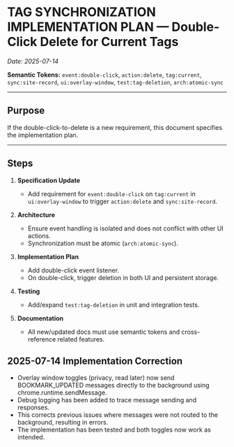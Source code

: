 # TAG SYNCHRONIZATION IMPLEMENTATION PLAN — Double-Click Delete for Current Tags
*Date: 2025-07-14*

**Semantic Tokens:** `event:double-click`, `action:delete`, `tag:current`, `sync:site-record`, `ui:overlay-window`, `test:tag-deletion`, `arch:atomic-sync`

---

## Purpose
If the double-click-to-delete is a new requirement, this document specifies the implementation plan.

---

## Steps

1. **Specification Update**  
   - Add requirement for `event:double-click` on `tag:current` in `ui:overlay-window` to trigger `action:delete` and `sync:site-record`.

2. **Architecture**  
   - Ensure event handling is isolated and does not conflict with other UI actions.
   - Synchronization must be atomic (`arch:atomic-sync`).

3. **Implementation Plan**  
   - Add double-click event listener.
   - On double-click, trigger deletion in both UI and persistent storage.

4. **Testing**  
   - Add/expand `test:tag-deletion` in unit and integration tests.

5. **Documentation**  
   - All new/updated docs must use semantic tokens and cross-reference related features. 

## 2025-07-14 Implementation Correction

- Overlay window toggles (privacy, read later) now send BOOKMARK_UPDATED messages directly to the background using chrome.runtime.sendMessage.
- Debug logging has been added to trace message sending and responses.
- This corrects previous issues where messages were not routed to the background, resulting in errors.
- The implementation has been tested and both toggles now work as intended. 